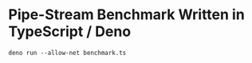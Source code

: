 # Pipe-Stream Benchmark Written in TypeScript / Deno

```shell
deno run --allow-net benchmark.ts
```